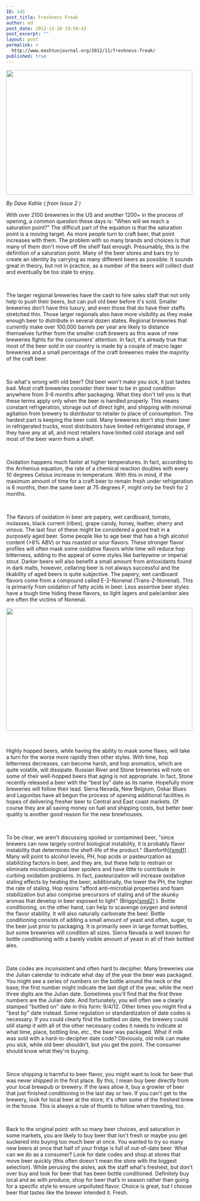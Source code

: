 ```yaml
---
ID: 145
post_title: Freshness Freak
author: ed
post_date: 2012-11-20 19:50:43
post_excerpt: ""
layout: post
permalink: >
  http://www.mashtunjournal.org/2012/11/freshness-freak/
published: true
---
```

<a href="http://www.mashtunjournal.org/wp-content/uploads/2012/11/fresh2.jpg"><img class="alignnone size-full wp-image-146" title="fresh2" src="http://www.mashtunjournal.org/wp-content/uploads/2012/11/fresh2.jpg" alt="" width="500" height="334" /></a>

<em>By Dave Kahle ( from Issue 2 )</em>

With over 2100 breweries in the US and another 1200+ in the process of opening, a common question these days is: “When will we reach a saturation point?” The difficult part of the equation is that the saturation point is a moving target. As more people turn to craft beer, that point increases with them.
The problem with so many brands and choices is that many of them don't move off the shelf fast enough. Presumably, this is the definition of a saturation point. Many of the beer stores and bars try to create an identity by carrying as many different beers as possible. It sounds great in theory, but not in practice, as a number of the beers will collect dust and eventually be too stale to enjoy.

&nbsp;

The larger regional breweries have the cash to hire sales staff that not only help to push their beers, but can pull old beer before it's sold. Smaller breweries don't have this luxury, and even those that do have their staffs stretched thin. Those larger regionals also have more visibility as they make enough beer to distribute in several dozen states. Regional breweries that currently make over 100,000 barrels per year are likely to distance themselves further from the smaller craft brewers as this wave of new breweries fights for the consumers’ attention. In fact, it's already true that most of the beer sold in our country is made by a couple of macro lager breweries and a small percentage of the craft breweries make the majority of the craft beer.

&nbsp;

So what's wrong with old beer? Old beer won't make you sick, it just tastes bad. Most craft breweries consider their beer to be in good condition anywhere from 3-6 months after packaging. What they don't tell you is that these terms apply only when the beer is handled properly. This means constant refrigeration, storage out of direct light, and shipping with minimal agitation from brewery to distributor to retailer to place of consumption. The hardest part is keeping the beer cold. Many breweries don't ship their beer in refrigerated trucks, most distributors have limited refrigerated storage, if they have any at all, and most retailers have limited cold storage and sell most of the beer warm from a shelf.

&nbsp;

Oxidation happens much faster at higher temperatures. In fact, according to the Arrhenius equation, the rate of a chemical reaction doubles with every 10 degrees Celsius increase in temperature. With this in mind, if the maximum amount of time for a craft beer to remain fresh under refrigeration is 6 months, then the same beer at 75 degrees F, might only be fresh for 2 months.

&nbsp;

The flavors of oxidation in beer are papery, wet cardboard, tomato, molasses, black current (ribes), grape candy, honey, leather, sherry and vinous. The last four of these might be considered a good trait in a purposely aged beer. Some people like to age beer that has a high alcohol content (&gt;8% ABV) or has roasted or sour flavors. These stronger flavor profiles will often mask some oxidative flavors while time will reduce hop bitterness, adding to the appeal of some styles like barleywine or imperial stout. Darker beers will also benefit a small amount from antioxidants found in dark malts, however, cellaring beer is not always successful and the likability of aged beers is quite subjective. The papery, wet cardboard flavors come from a compound called E-2-Nonenal (Trans-2-Nonenal). This is primarily from oxidation of fatty acids in beer. Less assertive beer styles have a tough time hiding these flavors, so light lagers and pale/amber ales are often the victims of Nonenal.

<a href="http://www.mashtunjournal.org/wp-content/uploads/2012/11/fresh1.jpg"><img class="alignnone size-full wp-image-147" title="fresh1" src="http://www.mashtunjournal.org/wp-content/uploads/2012/11/fresh1.jpg" alt="" width="500" height="329" /></a>

&nbsp;

Highly hopped beers, while having the ability to mask some flaws, will take a turn for the worse more rapidly then other styles. With time, hop bitterness decreases, can become harsh, and hop aromatics, which are quite volatile, will dissipate. Russian River and Stone breweries will note on some of their well-hopped beers that aging is not appropriate. In fact, Stone recently released a beer with the “best by” date as its name. Hopefully more breweries will follow their lead. Sierra Nevada, New Belgium, Oskar Blues and Lagunitas have all begun the process of opening additional facilities in hopes of delivering fresher beer to Central and East coast markets. Of course they are all saving money on fuel and shipping costs, but better beer quality is another good reason for the new brewhouses.

&nbsp;

To be clear, we aren't discussing spoiled or contamined beer, "since brewers can now largely control biological instability, it is probably flavor instability that determines the shelf-life of the product." (Bamforth)<a href="#_msocom_1">[smd1]</a> . Many will point to alcohol levels, PH, hop acids or pasteurization as stabilizing factors in beer, and they are, but these help to restrain or eliminate microbiological beer spoilers and have little to contribute in curbing oxidation problems. In fact, pasteurization will increase oxidative staling effects by heating the beer; additionally, the lower the PH, the higher the rate of staling. Hop resins "afford anti-microbial properties and foam stabilization but also comprise precursors of staling and of the skunky aromas that develop in beer exposed to light" (Briggs<a href="#_msocom_2">[smd2]</a> ). Bottle conditioning, on the other hand, can help to scavenge oxygen and extend the flavor stability. It will also naturally carbonate the beer. Bottle conditioning consists of adding a small amount of yeast and often, sugar, to the beer just prior to packaging. It is primarily seen in large format bottles, but some breweries will condition all sizes. Sierra Nevada is well known for bottle conditioning with a barely visible amount of yeast in all of their bottled ales.

&nbsp;

Date codes are inconsistent and often hard to decipher. Many breweries use the Julian calendar to indicate what day of the year the beer was packaged. You might see a series of numbers on the bottle around the neck or the base; the first number might indicate the last digit of the year, while the next three digits are the Julian date. Sometimes you'll find that the first three numbers are the Julian date. And fortunately, you will often see a clearly stamped "bottled on" date in this form: 9/4/12. Other times you might find a "best by" date instead. Some regulation or standardization of date codes is necessary. If you could clearly find the bottled on date, the brewery could still stamp it with all of the other necessary codes it needs to indicate at what time, place, bottling line, etc., the beer was packaged. What if milk was sold with a hard-to-decipher date code? Obviously, old milk can make you sick, while old beer shouldn't, but you get the point. The consumer should know what they're buying.

&nbsp;

Since shipping is harmful to beer flavor, you might want to look for beer that was never shipped in the first place. By this, I mean buy beer directly from your local brewpub or brewery. If the laws allow it, buy a growler of beer that just finished conditioning in the last day or two. If you can't get to the brewery, look for local beer at the store; it's often some of the freshest brew in the house. This is always a rule of thumb to follow when traveling, too.

&nbsp;

Back to the original point: with so many beer choices, and saturation in some markets, you are likely to buy beer that isn't fresh or maybe you get suckered into buying too much beer at once. You wanted to try so many new beers at once that half of your fridge is full of out-of-date beer. What can we do as a consumer? Look for date codes and shop at stores that move beer quickly (this often doesn't mean the store with the biggest selection). While perusing the aisles, ask the staff what's freshest, but don't over buy and look for beer that has been bottle conditioned. Definitely buy local and as with produce, shop for beer that’s in season rather than going for a specific style to ensure unpolluted flavor. Choice is great, but I choose beer that tastes like the brewer intended it. Fresh.